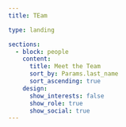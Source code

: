 ```yaml
---
title: TEam

type: landing

sections:
  - block: people
    content:
      title: Meet the Team
      sort_by: Params.last_name
      sort_ascending: true
    design:
      show_interests: false
      show_role: true
      show_social: true
---
```

